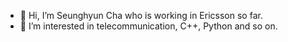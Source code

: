 - 👋 Hi, I’m Seunghyun Cha who is working in Ericsson so far.
- 👀 I’m interested in telecommunication, C++, Python and so on.

<!---
chachaylmo/chachaylmo is a ✨ special ✨ repository because its `README.md` (this file) appears on your GitHub profile.
You can click the Preview link to take a look at your changes.
--->
